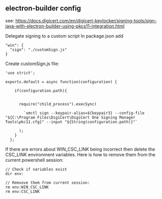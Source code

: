## 














## electron-builder config
see: https://docs.digicert.com/en/digicert-keylocker/signing-tools/sign-java-with-electron-builder-using-pkcs11-integration.html


Delegate signing to a custom script
In package.json add
```
"win": {
  "sign": "./customSign.js"
}
```

Create customSign.js file:
```
'use strict';

exports.default = async function(configuration) {
   
    if(configuration.path){

    
      require("child_process").execSync(
     
        `smctl sign --keypair-alias=${keypair3} --config-file "${C:\Program Files\DigiCert\DigiCert One Signing Manager Tools\pkc11.cfg}" --input "${String(configuration.path)}"`

      );
    }
  };
```

If there are errors about WIN_CSC_LINK being incorrect then delete the CSC_LINK environment variables.
Here is how to remove them from the current powershell session:
```
// Check if variables exist
dir env:

// Remvove them from current session:
rm env:WIN_CSC_LINK
rm env:CSC_LINK
```
